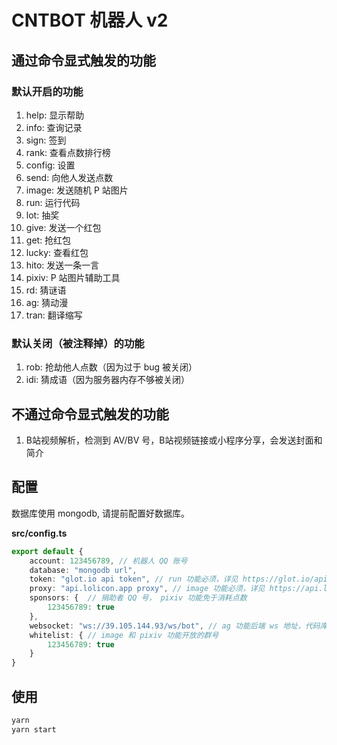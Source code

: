 # CNTBOT 机器人 v2

## 通过命令显式触发的功能

### 默认开启的功能

1. help: 显示帮助
2. info: 查询记录
3. sign: 签到
4. rank: 查看点数排行榜
5. config: 设置
6. send: 向他人发送点数
7. image: 发送随机 P 站图片
8. run: 运行代码
9. lot: 抽奖
10. give: 发送一个红包
11. get: 抢红包
12. lucky: 查看红包
13. hito: 发送一条一言
14. pixiv: P 站图片辅助工具
15. rd: 猜谜语
16. ag: 猜动漫
17. tran: 翻译缩写


### 默认关闭（被注释掉）的功能

1. rob: 抢劫他人点数（因为过于 bug 被关闭）
2. idi: 猜成语（因为服务器内存不够被关闭）

## 不通过命令显式触发的功能

1. B站视频解析，检测到 AV/BV 号，B站视频链接或小程序分享，会发送封面和简介

## 配置

数据库使用 mongodb, 请提前配置好数据库。

**src/config.ts**

```typescript
export default {
    account: 123456789, // 机器人 QQ 账号
    database: "mongodb url",
    token: "glot.io api token", // run 功能必须，详见 https://glot.io/api
    proxy: "api.lolicon.app proxy", // image 功能必须，详见 https://api.lolicon.app/#/setu?id=%e8%af%b7%e6%b1%82
    sponsors: {  // 捐助者 QQ 号， pixiv 功能免于消耗点数
        123456789: true
    },
    websocket: "ws://39.105.144.93/ws/bot", // ag 功能后端 ws 地址，代码库：https://github.com/YouXam/cntbot-web
    whitelist: { // image 和 pixiv 功能开放的群号
        123456789: true
    }
}
```

## 使用

```sh
yarn
yarn start
```